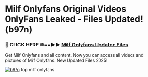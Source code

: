 # Milf Onlyfans Original Videos 0nlyFans Leaked - Files Updated! (b97n)

<h3>🔴 CLICK HERE 🌐==►► <a href="https://best4dudes.click/HH4t6V" rel="nofollow">Milf Onlyfans Updated Files</a></h3>

Get Milf Onlyfans and all content. Now you can access all videos and pictures of Milf Onlyfans. New Updated Files 2025!

[![b97n](https://github.com/user-attachments/assets/8c521d6e-e6e3-4a75-9320-d58ab9d79d5b)](https://best4dudes.click/HH4t6V)
top milf onlyfans